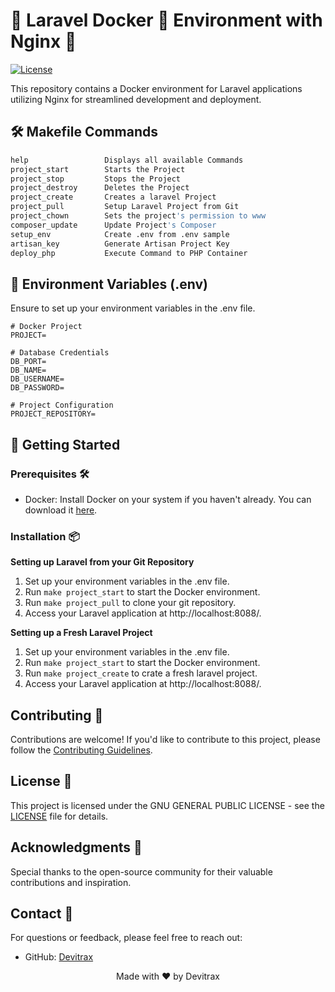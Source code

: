 # 🌟 Laravel Docker 🐋 Environment with Nginx 🌟

[![License](https://img.shields.io/badge/license-GNU-blue.svg)](https://github.com/Azshurith/Dockerized-Laravel-Environment-Artisan/blob/main/LICENSE)

This repository contains a Docker environment for Laravel applications utilizing Nginx for streamlined development and deployment.

## 🛠️ Makefile Commands

```makefile
help                 Displays all available Commands
project_start        Starts the Project
project_stop         Stops the Project
project_destroy      Deletes the Project
project_create       Creates a laravel Project
project_pull         Setup Laravel Project from Git
project_chown        Sets the project's permission to www
composer_update      Update Project's Composer
setup_env            Create .env from .env sample
artisan_key          Generate Artisan Project Key
deploy_php           Execute Command to PHP Container
```

## 📝 Environment Variables (.env)

Ensure to set up your environment variables in the .env file.

```dotenv
# Docker Project
PROJECT=

# Database Credentials
DB_PORT=
DB_NAME=
DB_USERNAME=
DB_PASSWORD=

# Project Configuration
PROJECT_REPOSITORY=
```
## 🚀 Getting Started

### Prerequisites 🛠️

- Docker: Install Docker on your system if you haven't already. You can download it [here](https://www.docker.com/get-started).

### Installation 📦

  **Setting up Laravel from your Git Repository**
  1. Set up your environment variables in the .env file.
  2. Run `make project_start` to start the Docker environment.
  3. Run `make project_pull` to clone your git repository.
  4. Access your Laravel application at http://localhost:8088/.

  **Setting up a Fresh Laravel Project**
  1. Set up your environment variables in the .env file.
  2. Run `make project_start` to start the Docker environment.
  3. Run `make project_create` to crate a fresh laravel project.
  4. Access your Laravel application at http://localhost:8088/.

## Contributing 🤝

Contributions are welcome! If you'd like to contribute to this project, please follow the [Contributing Guidelines](CONTRIBUTING.md).

## License 📝

This project is licensed under the GNU GENERAL PUBLIC LICENSE - see the [LICENSE](LICENSE) file for details.

## Acknowledgments 🙏

Special thanks to the open-source community for their valuable contributions and inspiration.

## Contact 📧

For questions or feedback, please feel free to reach out:

- GitHub: [Devitrax](https://github.com/Azshurith)

<p align="center">
  Made with ❤️ by Devitrax
</p>
